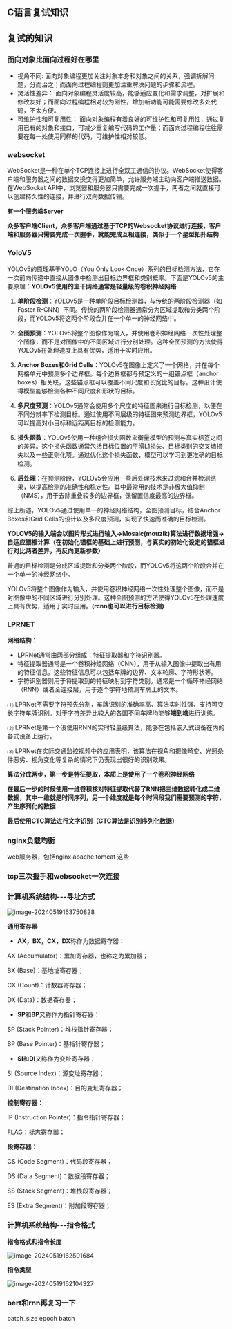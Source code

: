 ## C语言复试知识

## 复试的知识

### **面向对象比面向过程好在哪里**

- 视角不同: 面向对象编程更加关注对象本身和对象之间的关系，强调拆解问题，分而治之；而面向过程编程则更加注重解决问题的步骤和流程。
- 灵活性差异： 面向对象编程灵活度较高，能够适应变化和需求调整，对扩展和修改友好；而面向过程编程相对较为刚性，增加新功能可能需要修改多处代码，不太方便。
- 可维护性和可复用性： 面向对象编程有着良好的可维护性和可复用性，通过复用已有的对象和接口，可减少重复编写代码的工作量；而面向过程编程往往需要在每一处使用同样的代码，可维护性相对较低。

### **websocket**

WebSocket是一种在单个TCP连接上进行全双工通信的协议。WebSocket使得客户端和服务器之间的数据交换变得更加简单，允许服务端主动向客户端推送数据。在WebSocket API中，浏览器和服务器只需要完成一次握手，两者之间就直接可以创建持久性的连接，并进行双向数据传输。

**有一个服务端Server**

**众多客户端Client，众多客户端通过基于TCP的Websocket协议进行连接，客户端和服务器只需要完成一次握手，就能完成互相连接，类似于一个星型拓扑结构**

### YoloV5

YOLOv5的原理基于YOLO（You Only Look Once）系列的目标检测方法，它在一次前向传递中直接从图像中检测出目标边界框和类别概率。下面是YOLOv5的主要原理：**YOLOv5使用的主干网络通常是轻量级的卷积神经网络**

1. **单阶段检测**：YOLOv5是一种单阶段目标检测器，与传统的两阶段检测器（如Faster R-CNN）不同。传统的两阶段检测器通常分为区域提取和分类两个阶段，而YOLOv5将这两个阶段合并在一个单一的神经网络中。

2. **全图预测**：YOLOv5将整个图像作为输入，并使用卷积神经网络一次性处理整个图像，而不是对图像中的不同区域进行分别处理。这种全图预测的方法使得YOLOv5在处理速度上具有优势，适用于实时应用。

3. **Anchor Boxes和Grid Cells**：YOLOv5在图像上定义了一个网格，并在每个网格单元中预测多个边界框。每个边界框都与预定义的一组锚点框（anchor boxes）相关联，这些锚点框可以覆盖不同尺度和长宽比的目标。这种设计使得模型能够检测各种不同尺度和形状的目标。

4. **多尺度预测**：YOLOv5通常会使用多个尺度的特征图来进行目标检测，以便在不同分辨率下检测目标。通过使用不同层级的特征图来预测边界框，YOLOv5可以提高对小目标和远距离目标的检测能力。

5. **损失函数**：YOLOv5使用一种组合损失函数来衡量模型的预测与真实标签之间的差异。这个损失函数通常包括目标位置的平滑L1损失、目标类别的交叉熵损失以及一些正则化项。通过优化这个损失函数，模型可以学习到更准确的目标检测。

6. **后处理**：在预测阶段，YOLOv5会应用一些后处理技术来过滤和合并检测结果，以提高检测的准确性和稳定性。其中最常用的技术是非极大值抑制（NMS），用于去除重叠较多的边界框，保留置信度最高的边界框。

综上所述，YOLOv5通过使用单一的神经网络结构，全图预测目标，结合Anchor Boxes和Grid Cells的设计以及多尺度预测，实现了快速而准确的目标检测。

**YOLOV5的输入端会以图片形式进行输入->Mosaic(mouzik)算法进行数据增强->自适应锚框计算（在初始化锚框的基础上进行预测，与真实的初始化设定的锚框进行对比两者差异，再反向更新参数）**

普通的目标检测是分成区域提取和分类两个阶段，而YOLOv5将这两个阶段合并在一个单一的神经网络中。

YOLOv5将整个图像作为输入，并使用卷积神经网络一次性处理整个图像，而不是对图像中的不同区域进行分别处理。这种全图预测的方法使得YOLOv5在处理速度上具有优势，适用于实时应用。**(rcnn也可以进行目标检测)**

### LPRNET

**网络结构**：

- LPRNet通常由两部分组成：特征提取器和字符识别器。
- 特征提取器通常是一个卷积神经网络（CNN），用于从输入图像中提取出有用的特征信息。这些特征信息可以包括车牌的边界、文本轮廓、字符形状等。
- 字符识别器则用于将提取到的特征映射到字符类别。通常是一个循环神经网络（RNN）或者全连接层，用于逐个字符地预测车牌上的文本。

⑴ LPRNet不需要字符预先分割，车牌识别的准确率高、算法实时性强、支持可变长字符车牌识别。对于字符差异比较大的各国不同车牌均能够**端到端**进行训练。

⑵ LPRNet是第一个没使用RNN的实时轻量级算法，能够在包括嵌入式设备在内的各式设备上运行。

⑶ LPRNet在实际交通监控视频中的应用表明，该算法在视角和摄像畸变、光照条件恶劣、视角变化等复杂的情况下仍表现出很好的识别效果。

**算法分成两步，第一步是特征提取，本质上是使用了一个卷积神经网络**

**在最后一步的时候使用一维卷积核对特征提取代替了RNN把三维数据转化成二维数据，其中一维就是时间序列，另一个维度就是每个时间段我们需要预测的字符，产生序列化的数据**

**最后使用CTC算法进行文字识别（CTC算法是识别序列化数据）**

### nginx负载均衡

web服务器，包括nginx apache tomcat 这些

### tcp三次握手和websocket一次连接

### **计算机系统结构---寻址方式**

![image-20240519163750828](../Image/image-20240519163750828.png)

**通用寄存器**

- **AX，BX，CX，DX**称作为数据寄存器：

AX (Accumulator)：累加寄存器，也称之为累加器；

BX (Base)：基地址寄存器；

CX (Count)：计数器寄存器；

DX (Data)：数据寄存器；

- **SP**和**BP**又称作为指针寄存器：

SP (Stack Pointer)：堆栈指针寄存器；

BP (Base Pointer)：基指针寄存器；

- **SI**和**DI**又称作为变址寄存器：

SI (Source Index)：源变址寄存器；

DI (Destination Index)：目的变址寄存器；

**控制寄存器：**

IP (Instruction Pointer)：指令指针寄存器；

FLAG：标志寄存器；

**段寄存器：**

CS (Code Segment)：代码段寄存器；

DS (Data Segment)：数据段寄存器；

SS (Stack Segment)：堆栈段寄存器；

ES (Extra Segment)：附加段寄存器；

### **计算机系统结构---指令格式**

**指令格式和指令长度**

![image-20240519162501684](../Image/image-20240519162501684.png)

**指令类型**

![image-20240519162104327](../Image/image-20240519162104327.png)

### bert和rnn再复习一下

batch_size  epoch  batch
